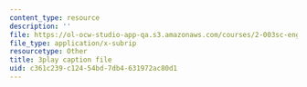 ```yaml
---
content_type: resource
description: ''
file: https://ol-ocw-studio-app-qa.s3.amazonaws.com/courses/2-003sc-engineering-dynamics-fall-2011/c361c239c12454bd7db4631972ac80d1_mB_rrEN_Ltc.srt
file_type: application/x-subrip
resourcetype: Other
title: 3play caption file
uid: c361c239-c124-54bd-7db4-631972ac80d1
---
```

